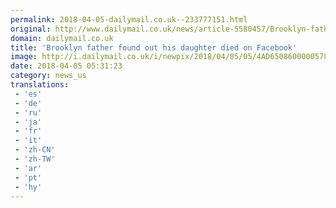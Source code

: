```yaml
---
permalink: 2018-04-05-dailymail.co.uk--233777151.html
original: http://www.dailymail.co.uk/news/article-5580457/Brooklyn-father-daughter-died-Facebook.html?ITO=1490&ns_mchannel=rss&ns_campaign=1490
domain: dailymail.co.uk
title: 'Brooklyn father found out his daughter died on Facebook'
image: http://i.dailymail.co.uk/i/newpix/2018/04/05/05/4AD6508600000578-0-image-a-9_1522902576185.jpg
date: 2018-04-05 05:31:23
category: news_us
translations: 
 - 'es'
 - 'de'
 - 'ru'
 - 'ja'
 - 'fr'
 - 'it'
 - 'zh-CN'
 - 'zh-TW'
 - 'ar'
 - 'pt'
 - 'hy'
---
```


